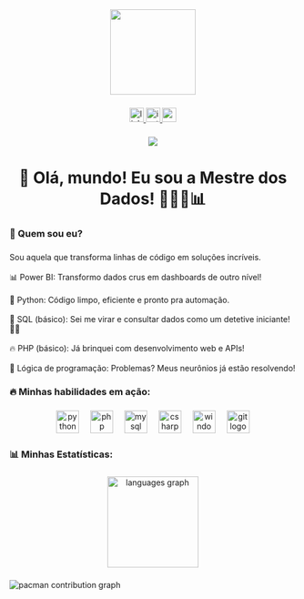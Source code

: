 <div align="center">
  <img height="150" src="https://i.pinimg.com/736x/91/8f/15/918f15e196833c24fe2cda782feae0c6.jpg"  />
</div>

###

<div align="center">
  <a href="https://www.linkedin.com/in/andresa9/" target="_blank">
    <img src="https://img.shields.io/static/v1?message=LinkedIn&logo=linkedin&label=&color=0077B5&logoColor=white&labelColor=&style=for-the-badge" height="25" alt="linkedin logo"  />
  </a>
  <a href="https://www.instagram.com/xndresa/" target="_blank">
    <img src="https://img.shields.io/static/v1?message=Instagram&logo=instagram&label=&color=E4405F&logoColor=white&labelColor=&style=for-the-badge" height="25" alt="instagram logo"  />
  </a>
  <a href="mailto:andresaalves9@gmail.com" target="_blank">
    <img src="https://img.shields.io/static/v1?message=Gmail&logo=gmail&label=&color=D14836&logoColor=white&labelColor=&style=for-the-badge" height="25" alt="gmail logo"  />
  </a>
</div>

###

<div align="center">
  <img src="https://visitor-badge.laobi.icu/badge?page_id=xndresa.xndresa&"  />
</div>

###

<h1 align="center">🚀 Olá, mundo! Eu sou a Mestre dos Dados! 🧙🏾‍♀️📊</h1>

###

<h3 align="left">🎯 Quem sou eu?</h3>

###

<p align="left">Sou aquela que transforma linhas de código em soluções incríveis.<br><br>📊 Power BI: Transformo dados crus em dashboards de outro nível!<br><br>🐍 Python: Código limpo, eficiente e pronto pra automação.<br><br>💾 SQL (básico): Sei me virar e consultar dados como um detetive iniciante! 🕵️‍♂️<br><br>🔥 PHP (básico): Já brinquei com desenvolvimento web e APIs!<br><br>🧠 Lógica de programação: Problemas? Meus neurônios já estão resolvendo!</p>

###

<h3 align="left">🔥 Minhas habilidades em ação:</h3>

###

<div align="center">
  <img src="https://cdn.jsdelivr.net/gh/devicons/devicon/icons/python/python-original.svg" height="40" alt="python logo"  />
  <img width="12" />
  <img src="https://cdn.jsdelivr.net/gh/devicons/devicon/icons/php/php-original.svg" height="40" alt="php logo"  />
  <img width="12" />
  <img src="https://cdn.jsdelivr.net/gh/devicons/devicon/icons/mysql/mysql-original.svg" height="40" alt="mysql logo"  />
  <img width="12" />
  <img src="https://cdn.jsdelivr.net/gh/devicons/devicon/icons/csharp/csharp-original.svg" height="40" alt="csharp logo"  />
  <img width="12" />
  <img src="https://cdn.jsdelivr.net/gh/devicons/devicon/icons/windows8/windows8-original.svg" height="40" alt="windows8 logo"  />
  <img width="12" />
  <img src="https://cdn.jsdelivr.net/gh/devicons/devicon/icons/git/git-original.svg" height="40" alt="git logo"  />
</div>

###

<h3 align="left">📊 Minhas Estatísticas:</h3>

###

<div align="center">
  <img src="https://github-readme-stats.vercel.app/api/top-langs?username=xndresa&locale=pt-br&hide_title=true&layout=compact&card_width=320&langs_count=5&theme=dracula&hide_border=true&order=2" height="160" alt="languages graph"  />
</div>

###

<picture>
  <source media="(prefers-color-scheme: dark)" srcset="https://raw.githubusercontent.com/xndresa/xndresa/output/pacman-contribution-graph-dark.svg">
  <source media="(prefers-color-scheme: light)" srcset="https://raw.githubusercontent.com/xndresa/xndresa/output/pacman-contribution-graph.svg">
  <img alt="pacman contribution graph" src="https://raw.githubusercontent.com/xndresa/xndresa/output/pacman-contribution-graph.svg">
</picture>

###
